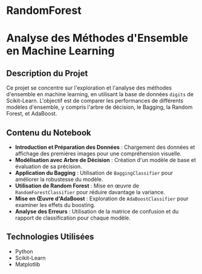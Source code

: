 # RandomForest
# Analyse des Méthodes d'Ensemble en Machine Learning

## Description du Projet
Ce projet se concentre sur l'exploration et l'analyse des méthodes d'ensemble en machine learning, en utilisant la base de données `digits` de Scikit-Learn. L'objectif est de comparer les performances de différents modèles d'ensemble, y compris l'arbre de décision, le Bagging, la Random Forest, et AdaBoost.

## Contenu du Notebook
- **Introduction et Préparation des Données** : Chargement des données et affichage des premières images pour une compréhension visuelle.
- **Modélisation avec Arbre de Décision** : Création d'un modèle de base et évaluation de sa précision.
- **Application du Bagging** : Utilisation de `BaggingClassifier` pour améliorer la robustesse du modèle.
- **Utilisation de Random Forest** : Mise en œuvre de `RandomForestClassifier` pour réduire davantage la variance.
- **Mise en Œuvre d'AdaBoost** : Exploration de `AdaBoostClassifier` pour examiner les effets du boosting.
- **Analyse des Erreurs** : Utilisation de la matrice de confusion et du rapport de classification pour chaque modèle.

## Technologies Utilisées
- Python
- Scikit-Learn
- Matplotlib